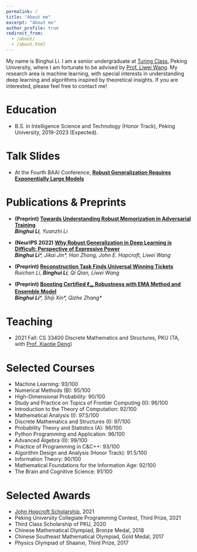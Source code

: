 ```yaml
---
permalink: /
title: "About me"
excerpt: "About me"
author_profile: true
redirect_from: 
  - /about/
  - /about.html
---
```


My name is Binghui Li. I am a senior undergraduate at [Turing Class](https://cfcs.pku.edu.cn/english/research/turing_program/introduction1/index.htm), Peking University, where I am fortunate to be advised by [Prof. Liwei Wang](http://www.liweiwang-pku.com/). My research area is machine learning, with special interests in understanding deep learning and algorithms inspired by theoretical insights. 
If you are interested, please feel free to contact me!

Education
=====
- B.S. in Intelligence Science and Technology (Honor Track), Peking University, 2019-2023 (Expected).

Talk Slides
=====
- At the Fourth BAAI Conference, **[Robust Generalization Requires Exponentially Large Models](Robust_Generalization_Slides.pdf)**

Publications & Preprints
=====
- **(Preprint) [Towards Understanding Robust Memorization in Adversarial Training](https://libinghui0000.github.io/)**
  <br/>
  _**Binghui Li**, Yuanzhi Li_

- **(NeurIPS 2022) [Why Robust Generalization in Deep Learning is Difficult: Perspective of Expressive Power](https://arxiv.org/abs/2205.13863)**
  <br/>
  _**Binghui Li**\*, Jikai Jin\*, Han Zhong, John E. Hopcroft, Liwei Wang_
  
- **(Preprint) [Reconstruction Task Finds Universal Winning Tickets](https://arxiv.org/abs/2202.11484)**
  <br/>
  _Ruichen Li, **Binghui Li**, Qi Qian, Liwei Wang_

- **(Preprint) [Boosting Certified ℓ<sub>∞</sub> Robustness with EMA Method and Ensemble Model](https://arxiv.org/abs/2107.00230)**
  <br/>
  _**Binghui Li**\*, Shiji Xin\*, Qizhe Zhang\*_

Teaching
=====
- 2021 Fall: CS 33400 Discrete Mathematics and Structures, PKU (TA, with [Prof. Xiaotie Deng](https://cfcs.pku.edu.cn/english/people/faculty/xiaotiedeng/index.htm))

Selected Courses
======
- Machine Learning: 93/100
- Numerical Methods (B): 95/100
- High-Dimensional Probability: 90/100
- Study and Practice on Topics of Frontier Computing (II): 96/100
- Introduction to the Theory of Computation: 92/100
- Mathematical Analysis (I): 97.5/100
- Discrete Mathematics and Structures (I): 97/100
- Probability Theory and Statistics (A): 96/100
- Python Programming and Application: 96/100
- Advanced Algebra (II): 99/100
- Practice of Programming in C&C++: 93/100
- Algorithm Design and Analysis (Honor Track): 91.5/100
- Information Theory: 90/100
- Mathematical Foundations for the Information Age: 92/100
- The Brain and Cognitive Science: 91/100

Selected Awards
======
- [John Hopcroft Scholarship](https://cfcs.pku.edu.cn/english/research/turing_program/john_hopcroft_foundation/index.htm), 2021
- Peking University Collegiate Programming Contest, Third Prize, 2021
- Third Class Scholarship of PKU, 2020
- Chinese Mathematical Olympiad, Bronze Medal, 2018
- Chinese Southeast Mathematical Olympiad, Gold Medal, 2017
- Physics Olympiad of Shaanxi, Third Prize, 2017


